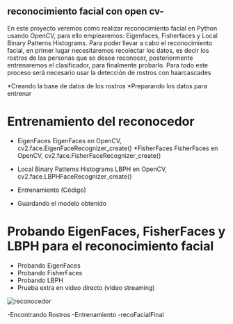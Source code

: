 
## reconocimiento facial con open cv-

En este proyecto veremos como realizar reconocimiento facial en Python usando OpenCV, para ello emplearemos: Eigenfaces, Fisherfaces y Local Binary Patterns Histograms. Para poder llevar a cabo el reconocimiento facial, en primer lugar necesitaremos recolectar los datos, es decir los rostros de las personas que se desee reconocer, posteriormente entrenaremos el clasificador, para finalmente probarlo. Para todo este proceso será necesario usar la detección de rostros con haarcascades

*Creando la base de datos de los rostros
*Preparando los datos para entrenar
# Entrenamiento del reconocedor
* EigenFaces
EigenFaces en OpenCV, cv2.face.EigenFaceRecognizer_create()
*FisherFaces
FisherFaces en OpenCV, cv2.face.FisherFaceRecognizer_create()

* Local Binary Patterns Histograms
LBPH en OpenCV, cv2.face.LBPHFaceRecognizer_create()

* Entrenamiento (Código)
* Guardando el modelo obtenido

# Probando EigenFaces, FisherFaces y LBPH para el reconocimiento facial
* Probando EigenFaces
* Probando FisherFaces
* Probando LBPH
* Prueba extra en video directo (video streaming)

![reconocedor](https://user-images.githubusercontent.com/49911347/150588586-b5addcfc-81f3-4732-bfce-f49d8f516719.png)


-Encontrando Rostros
-Entrenamiento
-recoFacialFinal

